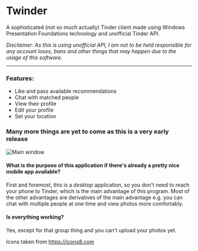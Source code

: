 # Twinder
A sophisticated (not so much actually) Tinder client made using Windows Presentation Foundations technology and unofficial Tinder API.

*Disclaimer: As this is using unofficial API, I am not to be held responsible for any account loses, bans and other things that may happen due to the usage of this software.*

***

### Features:

* Like and pass available recommendations
* Chat with matched people
* View their profile
* Edit your profile
* Set your location


### Many more things are yet to come as this is a very early release

![Main window](http://i.imgur.com/78WEXxN.png)

#### What is the purpose of this application if there's already a pretty nice mobile app available?
First and foremost, this is a *desktop* application, so you don't need to reach your phone to Tinder, which is the main advantage of this program.
Most of the other advantages are derivatives of the main advantage e.g. you can chat with multiple people at one time and view photos more comfortably.

#### Is everything working?
Yes, except for that group thing and you can't upload your photos yet.

Icons taken from https://icons8.com

